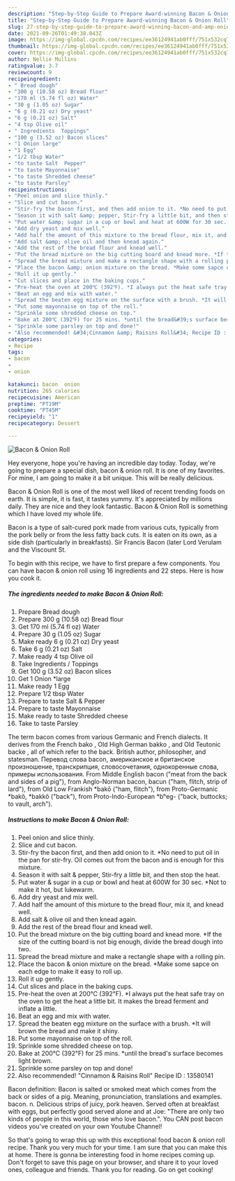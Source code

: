 ```yaml
---
description: "Step-by-Step Guide to Prepare Award-winning Bacon & Onion Roll"
title: "Step-by-Step Guide to Prepare Award-winning Bacon & Onion Roll"
slug: 27-step-by-step-guide-to-prepare-award-winning-bacon-and-amp-onion-roll
date: 2021-09-26T01:49:38.043Z
image: https://img-global.cpcdn.com/recipes/ee36124941ab0fff/751x532cq70/bacon-onion-roll-recipe-main-photo.jpg
thumbnail: https://img-global.cpcdn.com/recipes/ee36124941ab0fff/751x532cq70/bacon-onion-roll-recipe-main-photo.jpg
cover: https://img-global.cpcdn.com/recipes/ee36124941ab0fff/751x532cq70/bacon-onion-roll-recipe-main-photo.jpg
author: Nellie Mullins
ratingvalue: 3.7
reviewcount: 9
recipeingredient:
- " Bread dough"
- "300 g (10.58 oz) Bread flour"
- "170 ml (5.74 fl oz) Water"
- "30 g (1.05 oz) Sugar"
- "6 g (0.21 oz) Dry yeast"
- "6 g (0.21 oz) Salt"
- "4 tsp Olive oil"
- " Ingredients  Toppings"
- "100 g (3.52 oz) Bacon slices"
- "1 Onion large"
- "1 Egg"
- "1/2 tbsp Water"
- "to taste Salt  Pepper"
- "to taste Mayonnaise"
- "to taste Shredded cheese"
- "to taste Parsley"
recipeinstructions:
- "Peel onion and slice thinly."
- "Slice and cut bacon."
- "Stir-fry the bacon first, and then add onion to it. *No need to put oil in the pan for stir-fry. Oil comes out from the bacon and is enough for this mixture."
- "Season it with salt &amp; pepper, Stir-fry a little bit, and then stop the heat."
- "Put water &amp; sugar in a cup or bowl and heat at 600W for 30 sec. *Not to make it hot, but lukewarm."
- "Add dry yeast and mix well."
- "Add half the amount of this mixture to the bread flour, mix it, and knead well."
- "Add salt &amp; olive oil and then knead again."
- "Add the rest of the bread flour and knead well."
- "Put the bread mixture on the big cutting board and knead more. *If the size of the cutting board is not big enough, divide the bread dough into two."
- "Spread the bread mixture and make a rectangle shape with a rolling pin."
- "Place the bacon &amp; onion mixture on the bread. *Make some sapce on each edge to make it easy to roll up."
- "Roll it up gently."
- "Cut slices and place in the baking cups."
- "Pre-heat the oven at 200℃ (392℉). *I always put the heat safe tray on the oven to get the heat a little bit. It makes the bread ferment and inflate a little."
- "Beat an egg and mix with water."
- "Spread the beaten egg mixture on the surface with a brush. *It will brown the bread and make it shiny."
- "Put some mayonnaise on top of the roll."
- "Sprinkle some shredded cheese on top."
- "Bake at 200℃ (392℉) for 25 mins. *until the bread&#39;s surface becomes light brown."
- "Sprinkle some parsley on top and done!"
- "Also recommended! &#34;Cinnamon &amp; Raisins Roll&#34; Recipe ID : 13580141"
categories:
- Recipe
tags:
- bacon
- 
- onion

katakunci: bacon  onion 
nutrition: 265 calories
recipecuisine: American
preptime: "PT19M"
cooktime: "PT45M"
recipeyield: "1"
recipecategory: Dessert

---
```



![Bacon &amp; Onion Roll](https://img-global.cpcdn.com/recipes/ee36124941ab0fff/751x532cq70/bacon-onion-roll-recipe-main-photo.jpg)

Hey everyone, hope you're having an incredible day today. Today, we're going to prepare a special dish, bacon &amp; onion roll. It is one of my favorites. For mine, I am going to make it a bit unique. This will be really delicious.

Bacon &amp; Onion Roll is one of the most well liked of recent trending foods on earth. It is simple, it is fast, it tastes yummy. It's appreciated by millions daily. They are nice and they look fantastic. Bacon &amp; Onion Roll is something which I have loved my whole life.

Bacon is a type of salt-cured pork made from various cuts, typically from the pork belly or from the less fatty back cuts. It is eaten on its own, as a side dish (particularly in breakfasts). Sir Francis Bacon (later Lord Verulam and the Viscount St.


To begin with this recipe, we have to first prepare a few components. You can have bacon &amp; onion roll using 16 ingredients and 22 steps. Here is how you cook it.

<!--inarticleads1-->

##### The ingredients needed to make Bacon &amp; Onion Roll:

1. Prepare  Bread dough
1. Prepare 300 g (10.58 oz) Bread flour
1. Get 170 ml (5.74 fl oz) Water
1. Prepare 30 g (1.05 oz) Sugar
1. Make ready 6 g (0.21 oz) Dry yeast
1. Take 6 g (0.21 oz) Salt
1. Make ready 4 tsp Olive oil
1. Take  Ingredients / Toppings
1. Get 100 g (3.52 oz) Bacon slices
1. Get 1 Onion *large
1. Make ready 1 Egg
1. Prepare 1/2 tbsp Water
1. Prepare to taste Salt &amp; Pepper
1. Prepare to taste Mayonnaise
1. Make ready to taste Shredded cheese
1. Take to taste Parsley


The term bacon comes from various Germanic and French dialects. It derives from the French bako , Old High German bakko , and Old Teutonic backe , all of which refer to the back. British author, philosopher, and statesman. Перевод слова bacon, американское и британское произношение, транскрипция, словосочетания, однокоренные слова, примеры использования. From Middle English bacon (&#34;meat from the back and sides of a pig&#34;), from Anglo-Norman bacon, bacun (&#34;ham, flitch, strip of lard&#34;), from Old Low Frankish *bakō (&#34;ham, flitch&#34;), from Proto-Germanic *bakô, *bakkô (&#34;back&#34;), from Proto-Indo-European *bʰeg- (&#34;back, buttocks; to vault, arch&#34;). 

<!--inarticleads2-->

##### Instructions to make Bacon &amp; Onion Roll:

1. Peel onion and slice thinly.
1. Slice and cut bacon.
1. Stir-fry the bacon first, and then add onion to it. *No need to put oil in the pan for stir-fry. Oil comes out from the bacon and is enough for this mixture.
1. Season it with salt &amp; pepper, Stir-fry a little bit, and then stop the heat.
1. Put water &amp; sugar in a cup or bowl and heat at 600W for 30 sec. *Not to make it hot, but lukewarm.
1. Add dry yeast and mix well.
1. Add half the amount of this mixture to the bread flour, mix it, and knead well.
1. Add salt &amp; olive oil and then knead again.
1. Add the rest of the bread flour and knead well.
1. Put the bread mixture on the big cutting board and knead more. *If the size of the cutting board is not big enough, divide the bread dough into two.
1. Spread the bread mixture and make a rectangle shape with a rolling pin.
1. Place the bacon &amp; onion mixture on the bread. *Make some sapce on each edge to make it easy to roll up.
1. Roll it up gently.
1. Cut slices and place in the baking cups.
1. Pre-heat the oven at 200℃ (392℉). *I always put the heat safe tray on the oven to get the heat a little bit. It makes the bread ferment and inflate a little.
1. Beat an egg and mix with water.
1. Spread the beaten egg mixture on the surface with a brush. *It will brown the bread and make it shiny.
1. Put some mayonnaise on top of the roll.
1. Sprinkle some shredded cheese on top.
1. Bake at 200℃ (392℉) for 25 mins. *until the bread&#39;s surface becomes light brown.
1. Sprinkle some parsley on top and done!
1. Also recommended! &#34;Cinnamon &amp; Raisins Roll&#34; Recipe ID : 13580141


Bacon definition: Bacon is salted or smoked meat which comes from the back or sides of a pig. Meaning, pronunciation, translations and examples. bacon. n. Delicious strips of juicy, pork heaven. Served often at breakfast with eggs, but perfectly good served alone and at Joe: &#34;There are only two kinds of people in this world, those who love bacon.&#34;. You CAN post bacon videos you&#39;ve created on your own Youtube Channel! 

So that's going to wrap this up with this exceptional food bacon &amp; onion roll recipe. Thank you very much for your time. I am sure that you can make this at home. There is gonna be interesting food in home recipes coming up. Don't forget to save this page on your browser, and share it to your loved ones, colleague and friends. Thank you for reading. Go on get cooking!
